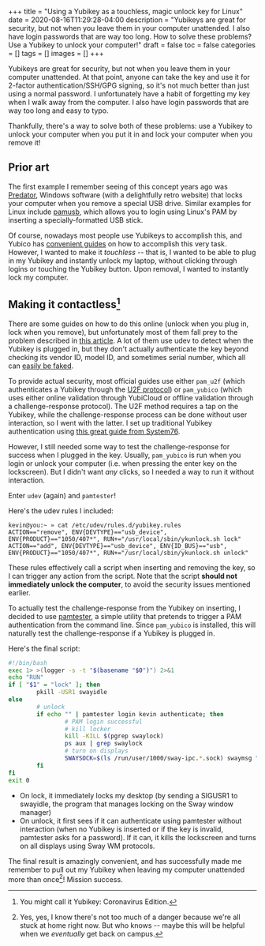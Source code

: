 +++
title = "Using a Yubikey as a touchless, magic unlock key for Linux"
date = 2020-08-16T11:29:28-04:00
description = "Yubikeys are great for security, but not when you leave them in your computer unattended. I also have login passwords that are way too long. How to solve these problems? Use a Yubikey to unlock your computer!"
draft = false
toc = false
categories = []
tags = []
images = []
+++

Yubikeys are great for security, but not when you leave them in your computer unattended. At that point, anyone can take the key and use it for 2-factor authentication/SSH/GPG signing, so it's not much better than just using a normal password. I unfortunately have a habit of forgetting my key when I walk away from the computer. I also have login passwords that are way too long and easy to typo.

Thankfully, there's a way to solve both of these problems: use a Yubikey to unlock your computer when you put it in and lock your computer when you remove it!

## Prior art

The first example I remember seeing of this concept years ago was [Predator](https://www.predator-usb.com/predator/en/index.php), Windows software (with a delightfully retro website) that locks your computer when you remove a special USB drive. Similar examples for Linux include [pamusb](https://wiki.debian.org/pamusb), which allows you to login using Linux's PAM by inserting a specially-formatted USB stick.

Of course, nowadays most people use Yubikeys to accomplish this, and Yubico has [convenient guides](https://developers.yubico.com/yubico-pam/Authentication_Using_Challenge-Response.html) on how to accomplish this very task. However, I wanted to make it _touchless_ -- that is, I wanted to be able to plug in my Yubikey and instantly unlock my laptop, without clicking through logins or touching the Yubikey button. Upon removal, I wanted to instantly lock my computer.

## Making it contactless[^1]

There are some guides on how to do this online (unlock when you plug in, lock when you remove), but unfortunately most of them fall prey to the problem described in [this article](https://medium.com/@d0znpp/how-to-sacrifice-security-using-a-public-yubikey-linux-guides-c823c4c6e2). A lot of them use udev to detect when the Yubikey is plugged in, but they don't actually authenticate the key beyond checking its vendor ID, model ID, and sometimes serial number, which all can [easily be faked](https://forums.anandtech.com/threads/changing-creating-a-custom-serial-id-on-a-flash-drive-low-level-blocks.2099116/).

To provide actual security, most official guides use either `pam_u2f` (which authenticates a Yubikey through the [U2F protocol](https://en.wikipedia.org/wiki/Universal_2nd_Factor)) or `pam_yubico` (which uses either online validation through YubiCloud or offline validation through a challenge-response protocol). The U2F method requires a tap on the Yubikey, while the challenge-response process can be done without user interaction, so I went with the latter. I set up traditional Yubikey authentication using [this great guide from System76](https://support.system76.com/articles/yubikey-login/).

However, I still needed some way to test the challenge-response for success when I plugged in the key. Usually, `pam_yubico` is run when you login or unlock your computer (i.e. when pressing the enter key on the lockscreen). But I didn't want _any_ clicks, so I needed a way to run it without interaction.

Enter `udev` (again) and `pamtester`!

Here's the udev rules I included:

```
kevin@you:~ » cat /etc/udev/rules.d/yubikey.rules
ACTION=="remove", ENV{DEVTYPE}=="usb_device", ENV{PRODUCT}=="1050/407*", RUN+="/usr/local/sbin/ykunlock.sh lock"
ACTION=="add", ENV{DEVTYPE}=="usb_device", ENV{ID_BUS}=="usb", ENV{PRODUCT}=="1050/407*", RUN+="/usr/local/sbin/ykunlock.sh unlock"
```

These rules effectively call a script when inserting and removing the key, so I can trigger any action from the script. Note that the script **should not immediately unlock the computer**, to avoid the security issues mentioned earlier.

To actually test the challenge-response from the Yubikey on inserting, I decided to use [pamtester](http://pamtester.sourceforge.net/), a simple utility that pretends to trigger a PAM authentication from the command line. Since `pam_yubico` is installed, this will naturally test the challenge-response if a Yubikey is plugged in.

Here's the final script:

```bash
#!/bin/bash
exec 1> >(logger -s -t "$(basename "$0")") 2>&1
echo "RUN"
if [ "$1" = "lock" ]; then
        pkill -USR1 swayidle
else
        # unlock
        if echo "" | pamtester login kevin authenticate; then
                # PAM login successful
                # kill locker
                kill -KILL $(pgrep swaylock)
                ps aux | grep swaylock
                # turn on displays
                SWAYSOCK=$(ls /run/user/1000/sway-ipc.*.sock) swaymsg "output * dpms on"
        fi
fi
exit 0
```

- On lock, it immediately locks my desktop (by sending a SIGUSR1 to swayidle, the program that manages locking on the Sway window manager)
- On unlock, it first sees if it can authenticate using pamtester without interaction (when no Yubikey is inserted or if the key is invalid, pamtester asks for a password). If it can, it kills the lockscreen and turns on all displays using Sway WM protocols.

The final result is amazingly convenient, and has successfully made me remember to pull out my Yubikey when leaving my computer unattended more than once[^2]! Mission success.

[^1]: You might call it Yubikey: Coronavirus Edition.
[^2]: Yes, yes, I know there's not too much of a danger because we're all stuck at home right now. But who knows -- maybe this will be helpful when we _eventually_ get back on campus.